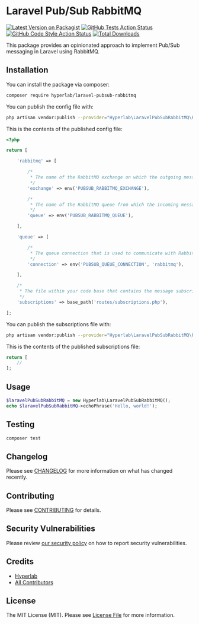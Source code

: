 # Laravel Pub/Sub RabbitMQ

[![Latest Version on Packagist](https://img.shields.io/packagist/v/hyperlab/laravel-pubsub-rabbitmq.svg?style=flat-square)](https://packagist.org/packages/hyperlab/laravel-pubsub-rabbitmq)
[![GitHub Tests Action Status](https://img.shields.io/github/workflow/status/hyperlab-be/laravel-pubsub-rabbitmq/run-tests?label=tests)](https://github.com/hyperlab-be/laravel-pubsub-rabbitmq/actions?query=workflow%3Arun-tests+branch%3Amaster)
[![GitHub Code Style Action Status](https://img.shields.io/github/workflow/status/hyperlab-be/laravel-pubsub-rabbitmq/Check%20&%20fix%20styling?label=code%20style)](https://github.com/hyperlab-be/laravel-pubsub-rabbitmq/actions?query=workflow%3A"Check+%26+fix+styling"+branch%3Amaster)
[![Total Downloads](https://img.shields.io/packagist/dt/hyperlab/laravel-pubsub-rabbitmq.svg?style=flat-square)](https://packagist.org/packages/hyperlab/laravel-pubsub-rabbitmq)

This package provides an opinionated approach to implement Pub/Sub messaging in Laravel using RabbitMQ.

## Installation

You can install the package via composer:

```bash
composer require hyperlab/laravel-pubsub-rabbitmq
```

You can publish the config file with:

```bash
php artisan vendor:publish --provider="Hyperlab\LaravelPubSubRabbitMQ\PubSubServiceProvider" --tag="pubsub-rabbitmq-config"
```

This is the contents of the published config file:

```php
<?php

return [

    'rabbitmq' => [

        /*
         * The name of the RabbitMQ exchange on which the outgoing messages are published.
         */
        'exchange' => env('PUBSUB_RABBITMQ_EXCHANGE'),

        /*
         * The name of the RabbitMQ queue from which the incoming messages are consumed.
         */
        'queue' => env('PUBSUB_RABBITMQ_QUEUE'),

    ],

    'queue' => [

        /*
         * The queue connection that is used to communicate with RabbitMQ.
         */
        'connection' => env('PUBSUB_QUEUE_CONNECTION', 'rabbitmq'),

    ],

    /*
     * The file within your code base that contains the message subscriptions of your application.
     */
    'subscriptions' => base_path('routes/subscriptions.php'),

];

```

You can publish the subscriptions file with:

```bash
php artisan vendor:publish --provider="Hyperlab\LaravelPubSubRabbitMQ\PubSubServiceProvider" --tag="pubsub-rabbitmq-subscriptions"
```

This is the contents of the published subscriptions file:

```php
return [
    //
];
```

## Usage

```php
$laravelPubSubRabbitMQ = new Hyperlab\LaravelPubSubRabbitMQ();
echo $laravelPubSubRabbitMQ->echoPhrase('Hello, world!');
```

## Testing

```bash
composer test
```

## Changelog

Please see [CHANGELOG](CHANGELOG.md) for more information on what has changed recently.

## Contributing

Please see [CONTRIBUTING](.github/CONTRIBUTING.md) for details.

## Security Vulnerabilities

Please review [our security policy](../../security/policy) on how to report security vulnerabilities.

## Credits

- [Hyperlab](https://hyperlab.be)
- [All Contributors](../../contributors)

## License

The MIT License (MIT). Please see [License File](LICENSE.md) for more information.
